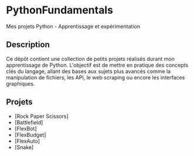 # PythonFundamentals
Mes projets Python - Apprentissage et expérimentation 

## Description
Ce dépôt contient une collection de petits projets réalisés durant mon apprentissage de Python. L'objectif est de mettre en pratique des concepts clés du langage, allant des bases aux sujets plus avancés comme la manipulation de fichiers, les API, le web scraping ou encore les interfaces graphiques.

## Projets
- [Rock Paper Scissors]
- [Battlefield]
- [FlexBot]
- [FlexBudget]
- [FlexAuto]
- [Snake]
